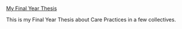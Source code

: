 <a href="euzxql.html" title="Carefull Collectives and their Care Practices">My Final Year Thesis</a><p>
This is my Final Year Thesis about Care Practices in a few collectives.


